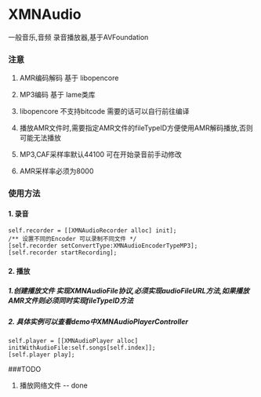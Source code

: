 # XMNAudio
一般音乐,音频 录音播放器,基于AVFoundation

### 注意

1. AMR编码解码 基于 libopencore

2. MP3编码 基于 lame类库

3. libopencore 不支持bitcode 需要的话可以自行前往编译
4. 播放AMR文件时,需要指定AMR文件的fileTypeID方便使用AMR解码播放,否则可能无法播放
5. MP3,CAF采样率默认44100  可在开始录音前手动修改
6. AMR采样率必须为8000
### 使用方法


#### 1. 录音

	self.recorder = [[XMNAudioRecorder alloc] init];
	/** 设置不同的Encoder 可以录制不同文件 */
    [self.recorder setConvertType:XMNAudioEncoderTypeMP3];
	[self.recorder startRecording];

#### 2. 播放

##### 1.创建播放文件 实现XMNAudioFile协议,必须实现audioFileURL方法,如果播放AMR文件则必须同时实现fileTypeID方法

##### 2. 具体实例可以查看demo中XMNAudioPlayerController

	self.player = [[XMNAudioPlayer alloc] initWithAudioFile:self.songs[self.index]];
    [self.player play];
    
    
###TODO

1. 播放网络文件  -- done